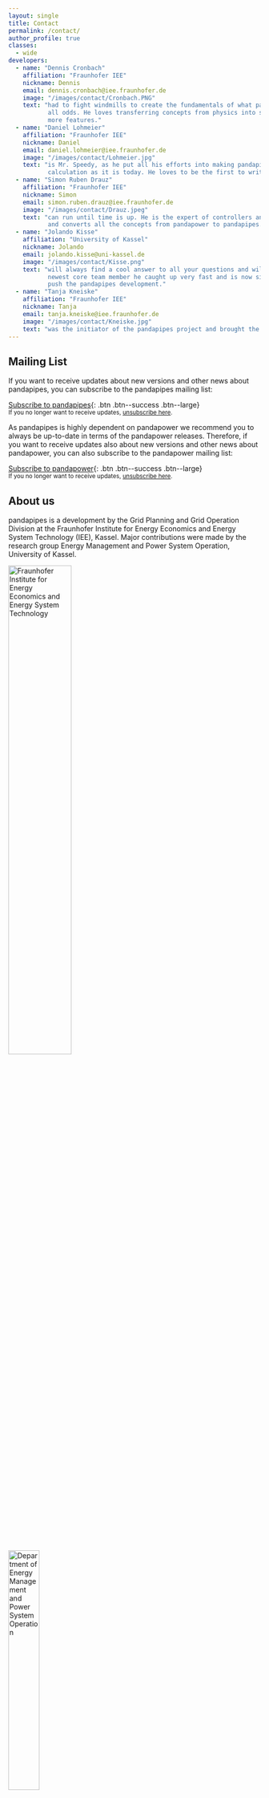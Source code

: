 ```yaml
---
layout: single
title: Contact
permalink: /contact/
author_profile: true
classes:
  - wide
developers:
  - name: "Dennis Cronbach"
    affiliation: "Fraunhofer IEE"
    nickname: Dennis
    email: dennis.cronbach@iee.fraunhofer.de
    image: "/images/contact/Cronbach.PNG"
    text: "had to fight windmills to create the fundamentals of what pandapipes is today - against 
           all odds. He loves transferring concepts from physics into software to unlock more and 
           more features."
  - name: "Daniel Lohmeier"
    affiliation: "Fraunhofer IEE"
    nickname: Daniel
    email: daniel.lohmeier@iee.fraunhofer.de
    image: "/images/contact/Lohmeier.jpg"
    text: "is Mr. Speedy, as he put all his efforts into making pandapipes as performant in its 
           calculation as it is today. He loves to be the first to write new and clean code."
  - name: "Simon Ruben Drauz"
    affiliation: "Fraunhofer IEE"
    nickname: Simon
    email: simon.ruben.drauz@iee.fraunhofer.de
    image: "/images/contact/Drauz.jpeg"
    text: "can run until time is up. He is the expert of controllers and time series calculations 
           and converts all the concepts from pandapower to pandapipes."
  - name: "Jolando Kisse"
    affiliation: "University of Kassel"
    nickname: Jolando
    email: jolando.kisse@uni-kassel.de
    image: "/images/contact/Kisse.png"
    text: "will always find a cool answer to all your questions and will never give up on it. As our
           newest core team member he caught up very fast and is now sitting in the drivers seat to 
           push the pandapipes development."
  - name: "Tanja Kneiske"
    affiliation: "Fraunhofer IEE"
    nickname: Tanja
    email: tanja.kneiske@iee.fraunhofer.de
    image: "/images/contact/Kneiske.jpg"
    text: "was the initiator of the pandapipes project and brought the idea to life through her team. She is now the coordinator of the pandapipes development."
---
```

<p></p>

## Mailing List <a name="list"></a>
If you want to receive updates about new versions and other news about pandapipes, you can subscribe to the pandapipes mailing list:

[<i class='fas fa-envelope'></i> Subscribe to pandapipes](mailto:sympa@fraunhofer.de?subject=subscribe%20pandapipes){: .btn .btn--success .btn--large}<br>
<small>If you no longer want to receive updates, <a href="mailto:sympa@fraunhofer.de?subject=unsubscribe%20pandapipes">unsubscribe here</a>.</small>

As pandapipes is highly dependent on pandapower we recommend you to always be up-to-date in terms of the pandapower releases.
Therefore, if you want to receive updates also about new versions and other news about pandapower, you can also subscribe to the pandapower mailing list:

[<i class='fas fa-envelope'></i> Subscribe to pandapower](mailto:sympa@fraunhofer.de?subject=subscribe%20pandapower){: .btn .btn--success .btn--large}<br>
<small>If you no longer want to receive updates, <a href="mailto:sympa@fraunhofer.de?subject=unsubscribe%20pandapower">unsubscribe here</a>.</small>


## About us

pandapipes is a development by the Grid Planning and Grid Operation Division at the Fraunhofer Institute for Energy Economics and Energy System Technology (IEE), Kassel. Major contributions were made by the research group Energy Management and Power System Operation, University of Kassel.


[<img src="{{ site.url }}{{ site.baseurl }}/images/contact/Logo_Fraunhofer_IEE.png" alt="Fraunhofer Institute for Energy Economics and Energy System Technology" width="50%">](https://www.iee.fraunhofer.de/en.html)

[<img src="{{ site.url }}{{ site.baseurl }}/images/contact/Logo_e2n.png" alt="Department of Energy Management and Power System Operation" width="35%">](https://www.uni-kassel.de/eecs/en/faculties/energy-management-and-power-system-operation/home)



## Who we are

And these are some of the people behind pandapipes:

<div class="authors">
  {% for developer in page.developers %}
    <p>
    <img style="padding:2px 2px 2px 2px;  margin-right: 15px" src="{{ developer.image | relative_url }}" width="120" align="left"/> 
    <span style="margin-top: -5px; display:inline-block; max-width:500px;">
        <b>{{ developer.name }}</b> ({{ developer.affiliation }}) {{ developer.text }} <br>
        <a href="mailto:{{developer.email}}">Contact {{developer.nickname}}</a> 
    </span>
    <BR CLEAR="left"/> 
    </p>
  {% endfor %}
</div>

[See full list of authors and contributors](https://pandapipes.readthedocs.io/en/latest/about/authors.html){: .btn .btn--success .btn--large}

## Impressum - Legal Notice

### Address

Fraunhofer Institute for Energy Economics and Energy System Technology IEE<br>
Grid Planning and Grid Operation Division<br>
Prof. Dr.-Ing. Martin Braun<br>
Koenigstor 59<br>
34119 Kassel<br>

### Copyright und Liability 

The layout of the homepage, the graphics it contains, as well as the collection of documents are protected by copyright. Reproduction of these pages is authorized exclusively for personal use, no alterations are permitted, and any reproduced material may not be disseminated or displayed in public. All individual documents are likewise protected by copyright. All information on this server is provided without guarantee as to its accuracy. Under no circumstances will liability be assumed for loss or damage sustained through use of the information provided. Despite thorough control we do not take liability upon the content and correctness of external links. The operators respectively the authors are solely responsible for the linked websites and publications. 
